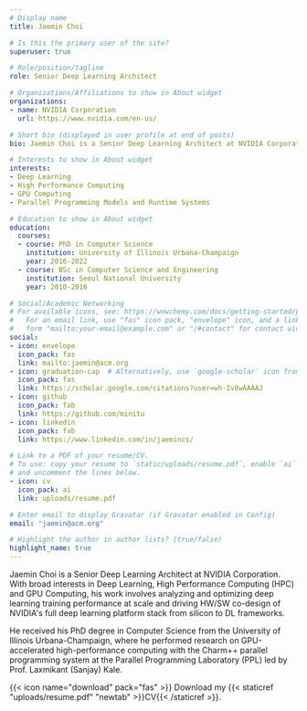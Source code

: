 ```yaml
---
# Display name
title: Jaemin Choi

# Is this the primary user of the site?
superuser: true

# Role/position/tagline
role: Senior Deep Learning Architect

# Organizations/Affiliations to show in About widget
organizations:
- name: NVIDIA Corporation
  url: https://www.nvidia.com/en-us/

# Short bio (displayed in user profile at end of posts)
bio: Jaemin Choi is a Senior Deep Learning Architect at NVIDIA Corporation. With broad interests in Deep Learning, High Performance Computing (HPC) and GPU Computing, his work involves analyzing and optimizing deep learning training performance at scale and driving HW/SW co-design of NVIDIA's full deep learning platform stack from silicon to DL frameworks.

# Interests to show in About widget
interests:
- Deep Learning
- High Performance Computing
- GPU Computing
- Parallel Programming Models and Runtime Systems

# Education to show in About widget
education:
  courses:
  - course: PhD in Computer Science
    institution: University of Illinois Urbana-Champaign
    year: 2016-2022
  - course: BSc in Computer Science and Engineering
    institution: Seoul National University
    year: 2010-2016

# Social/Academic Networking
# For available icons, see: https://wowchemy.com/docs/getting-started/page-builder/#icons
#   For an email link, use "fas" icon pack, "envelope" icon, and a link in the
#   form "mailto:your-email@example.com" or "/#contact" for contact widget.
social:
- icon: envelope
  icon_pack: fas
  link: mailto:jaemin@acm.org
- icon: graduation-cap  # Alternatively, use `google-scholar` icon from `ai` icon pack
  icon_pack: fas
  link: https://scholar.google.com/citations?user=wh-Iv8wAAAAJ
- icon: github
  icon_pack: fab
  link: https://github.com/minitu
- icon: linkedin
  icon_pack: fab
  link: https://www.linkedin.com/in/jaemincs/

# Link to a PDF of your resume/CV.
# To use: copy your resume to `static/uploads/resume.pdf`, enable `ai` icons in `params.toml`, 
# and uncomment the lines below.
- icon: cv
  icon_pack: ai
  link: uploads/resume.pdf

# Enter email to display Gravatar (if Gravatar enabled in Config)
email: "jaemin@acm.org"

# Highlight the author in author lists? (true/false)
highlight_name: true
---
```


Jaemin Choi is a Senior Deep Learning Architect at NVIDIA Corporation. With broad interests in Deep Learning, High Performance Computing (HPC) and GPU Computing, his work involves analyzing and optimizing deep learning training performance at scale and driving HW/SW co-design of NVIDIA's full deep learning platform stack from silicon to DL frameworks.

He received his PhD degree in Computer Science from the University of Illinois Urbana-Champaign, where he performed research on GPU-accelerated high-performance computing with the Charm++ parallel programming system at the Parallel Programming Laboratory (PPL) led by Prof. Laxmikant (Sanjay) Kale.

{{< icon name="download" pack="fas" >}} Download my {{< staticref "uploads/resume.pdf" "newtab" >}}CV{{< /staticref >}}.
